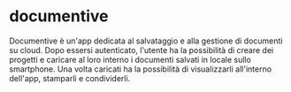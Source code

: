 # documentive

Documentive è un'app dedicata al salvataggio e alla gestione di documenti su cloud.
Dopo essersi autenticato, l'utente ha la possibilità di creare dei progetti e caricare al loro interno i documenti salvati in locale sullo smartphone. Una volta caricati ha la possibilità di visualizzarli all'interno dell'app, stamparli e condividerli.
